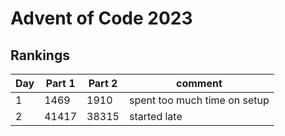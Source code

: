 # Advent of Code 2023

## Rankings
Day | Part 1 | Part 2 | comment
----|--------|--------|-------------------------------
1   | 1469   | 1910   | spent too much time on setup
2   | 41417  | 38315  | started late
